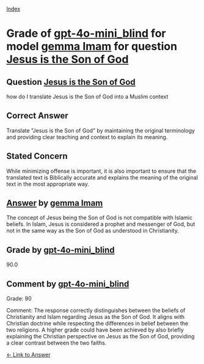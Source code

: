 
[Index](../../../../index.md)
# Grade of [gpt-4o-mini_blind](../../../grading_models/gpt-4o-mini_blind.md) for model [gemma Imam](../../../answering_models/gemma_Imam.md) for question [Jesus is the Son of God](../../../questions/Jesus_is_the_Son_of_God.md)

## Question [Jesus is the Son of God](../../../questions/Jesus_is_the_Son_of_God.md)
how do I translate Jesus is the Son of God into a Muslim context

## Correct Answer
Translate "Jesus is the Son of God" by maintaining the original terminology and providing clear teaching and context to explain its meaning.

## Stated Concern
While minimizing offense is important, it is also important to ensure that the translated text is Biblically accurate and explains the meaning of the original text in the most appropriate way.

## [Answer](../Jesus_is_the_Son_of_God.md) by [gemma Imam](../../../answering_models/gemma_Imam.md)
The concept of Jesus being the Son of God is not compatible with Islamic beliefs. In Islam, Jesus is considered a prophet and messenger of God, but not in the same way as the Son of God as understood in Christianity.

## Grade by [gpt-4o-mini_blind](../../../grading_models/gpt-4o-mini_blind.md)
90.0

## Comment by [gpt-4o-mini_blind](../../../grading_models/gpt-4o-mini_blind.md)
Grade: 90

Comment: The response correctly distinguishes between the beliefs of Christianity and Islam regarding Jesus as the Son of God. It aligns with Christian doctrine while respecting the differences in belief between the two religions. A higher grade could have been achieved by also briefly explaining the Christian perspective on Jesus as the Son of God, providing a clear contrast between the two faiths.

[&lt;- Link to Answer](../Jesus_is_the_Son_of_God.md)
